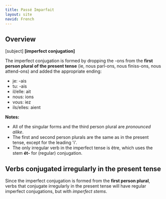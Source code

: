 ```yaml
---
title: Passé Imparfait
layout: site
navid: French
---
```


## Overview
[subject] **[imperfect conjugation]**

The imperfect conjugation is formed by dropping the -ons from the **first
person plural of the present tense** (ie, nous parl-ons, nous finiss-ons, nous
attend-ons) and added the appropriate ending:

- je: -ais
- tu: -ais
- il/elle: ait
- nous: ions
- vous: iez
- ils/elles: aient

**Notes:**

- All of the singular forms and the third person plural are *pronounced
  alike*.
- The first and second person plurals are the same as in the present tense,
  except for the leading 'i'.
- The only irregular verb in the imperfect tense is être, which uses the stem
  **ét-** for (regular) conjugation.

## Verbs conjugated irregularly in the present tense

Since the imperfect conjugation is formed from the **first person plural**,
verbs that conjugate irregularly in the present tense will have regular
imperfect conjugations, but with *imperfect stems*.
